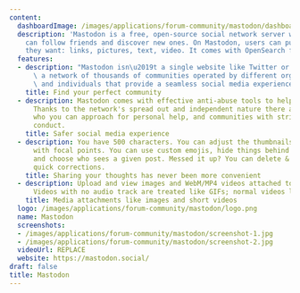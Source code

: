 ```yaml
---
content:
  dashboardImage: /images/applications/forum-community/mastodon/dashboard.jpg
  description: 'Mastodon is a free, open-source social network server where users
    can follow friends and discover new ones. On Mastodon, users can publish anything
    they want: links, pictures, text, video. It comes with OpenSearch for indexing.'
  features:
  - description: "Mastodon isn\u2019t a single website like Twitter or Facebook, it's\
      \ a network of thousands of communities operated by different organizations\
      \ and individuals that provide a seamless social media experience."
    title: Find your perfect community
  - description: Mastodon comes with effective anti-abuse tools to help protect yourself.
      Thanks to the network's spread out and independent nature there are more moderators
      who you can approach for personal help, and communities with strict codes of
      conduct.
    title: Safer social media experience
  - description: You have 500 characters. You can adjust the thumbnails of your pictures
      with focal points. You can use custom emojis, hide things behind spoiler warnings
      and choose who sees a given post. Messed it up? You can delete & redraft for
      quick corrections.
    title: Sharing your thoughts has never been more convenient
  - description: Upload and view images and WebM/MP4 videos attached to the updates.
      Videos with no audio track are treated like GIFs; normal videos loop continuously!
    title: Media attachments like images and short videos
  logo: /images/applications/forum-community/mastodon/logo.png
  name: Mastodon
  screenshots:
  - /images/applications/forum-community/mastodon/screenshot-1.jpg
  - /images/applications/forum-community/mastodon/screenshot-2.jpg
  videoUrl: REPLACE
  website: https://mastodon.social/
draft: false
title: Mastodon
---
```



